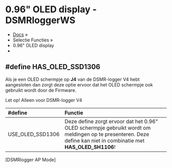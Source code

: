 # 0.96" OLED display - DSMRloggerWS

* [Docs](..) »
* Selectie Functies »
* 0.96" OLED display
* 
## \#define HAS\_OLED\_SSD1306 <a id="define-has_oled_ssd1306"></a>

Als je een OLED schermpje op **J4** van de DSMR-logger V4 hebt aangesloten dan zorgt deze optie ervoor dat het OLED schermpje ook gebruikt wordt door de Firmware.

Let op! Alleen voor DSMR-logger V4

| \#define | Functie |
| :--- | :--- |
| USE\_OLED\_SSD1306 | Deze define zorgt ervoor dat het 0.96" OLED schermpje gebruikt wordt om meldingen op te presenteren. Deze define kan niet in combinatie met **HAS\_OLED\_SH1106**! |

\[DSMRlogger AP Mode\]  


